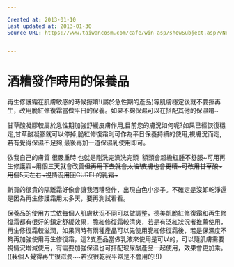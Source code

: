 ```yaml
---

Created at: 2013-01-10
Last updated at: 2013-01-30
Source URL: https://www.taiwancosm.com/cafe/win-asp/showSubject.asp?vNo=195691


---
```


# 酒糟發作時用的保養品


再生修護霜在肌膚敏感的時候擦唷!(屬於急性期的產品)等肌膚穩定後就不要擦再生，改用脆紅修復霜當做平日的保養。如果不夠保濕可以在搭配其他的保濕唷~

甘草酸凝膠較屬於急性期加強舒緩皮膚作用,目前您的膚況如何呢?如果已經恢復穩定,甘草酸凝膠就可以停掉,脆紅修復霜則可作為平日保養持續的使用,視膚況而定,若有覺得保濕不足夠,最後再加一道保濕乳使用即可。

依我自己的膚質 很嚴重時 也就是剛洗完澡洗完頭  額頭會超級紅腫不舒服~可用再生修護霜~用個三天就會改善~~但再用下去就會太油!皮膚也會更糟~可改用甘草酸~用個5天左右~視情況用回CUREL的乳霜~~~

新買的很貴的隔離霜好像會讓我酒糟發作，出現白色小疹子。不確定是沒卸乾淨還是因為再生修護霜用太多天，要再測試看看。

保養品的使用方式依每個人肌膚狀況不同可以做調整，德美凱脆紅修復霜和再生修復霜都有很好的鎮定舒緩效果，脆紅修復霜較清爽，若是有泛紅狀況者推薦使用，再生修復霜較滋潤，如果同時有兩種產品可以先使用脆紅修復霜後，若是保濕度不夠再加強使用再生修復霜，這2支產品當做乳液來使用是可以的，可以隨肌膚需要視情況增減使用，有需要加強保濕也可搭配玻尿酸產品一起使用，效果會更加乘。 
((我個人覺得再生很滋潤~~若沒很乾我平常是不會用的!!))

